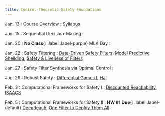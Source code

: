 ```yaml
---
title: Control-Theoretic Safety Foundations
---
```


Jan. 13
: Course Overview
  : [Syllabus](https://abajcsy.github.io/embodied-ai-safety/syllabus/)

Jan. 15
: Sequential Decision-Making
  : 

Jan. 20
: **No Class**{: .label .label-purple} MLK Day
  : 

Jan. 22
: Safety Filtering
  : [Data-Driven Safety Filters](https://hybrid-robotics.berkeley.edu/publications/CSM2023_Safety_Filters.pdf), [Model Predictive Sheilding](https://arxiv.org/abs/1905.10691), [Safety & Liveness of Filters](https://arxiv.org/pdf/2312.15347) 
  <!-- **HW #1 Out**{: .label .label-default} -->

Jan. 27
: Safety Filter Synthesis via Optimal Control
  : 


Jan. 29
: Robust Safety
  : [Differential Games I](https://www.rand.org/content/dam/rand/pubs/research_memoranda/2008/RM1391.pdf), [HJI](https://www.cs.ubc.ca/~mitchell/Papers/publishedIEEEtac05.pdf)

Feb. 3
: Computational Frameworks for Safety I 
  : [Discounted Reachability](https://ieeexplore.ieee.org/document/8794107), [ISAACS](https://arxiv.org/abs/2212.03228)

Feb. 5
: Computational Frameworks for Safety II 
  : **HW #1 Due**{: .label .label-default} [DeepReach](https://arxiv.org/pdf/2011.02082), [One Filter to Deploy Them All](https://arxiv.org/abs/2412.09989)
  
